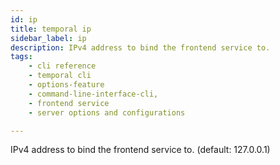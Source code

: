 ```yaml
---
id: ip
title: temporal ip
sidebar_label: ip
description: IPv4 address to bind the frontend service to.
tags: 
    - cli reference
    - temporal cli
    - options-feature
    - command-line-interface-cli,
    - frontend service
    - server options and configurations

---
```


IPv4 address to bind the frontend service to.
(default: 127.0.0.1)
